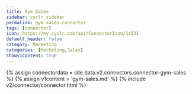 ```yaml
---
title: Gym Sales
sidebar: cyclr_sidebar
permalink: gym-sales-connector
tags: [connector]
icon: https://my.cyclr.com/api/ConnectorIcon/14531
default_header: false
category: Marketing
categories: [Marketing,Sales]
showv1content: true
---
```

{% assign connectordata = site.data.v2.connectors.connector-gym-sales %}
{% assign v1content = 'gym-sales.md' %}
{% include v2/connector/connector.html %}	
